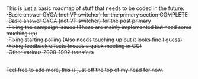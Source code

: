  <br> This is just a basic roadmap of stuff that needs to be coded in the future:
 <br> -<s>Basic answer CYOA (not VP switcher) for the primary section<s/> COMPLETE
 <br> -Basic answer CYOA (not VP switcher) for the post primary
 <br> -Fixing the campaign issues (These are mainly implemented but need some touching up)
 <br> -Fixing starting polling (Also needs touching up but it looks fine I guess)
 <br> -Fixing feedback effects (needs a quick meeting in GC)
 <br> -Other various 2000-1992 transfers

 <br> Feel free to add more, this is just off the top of my head for now.
